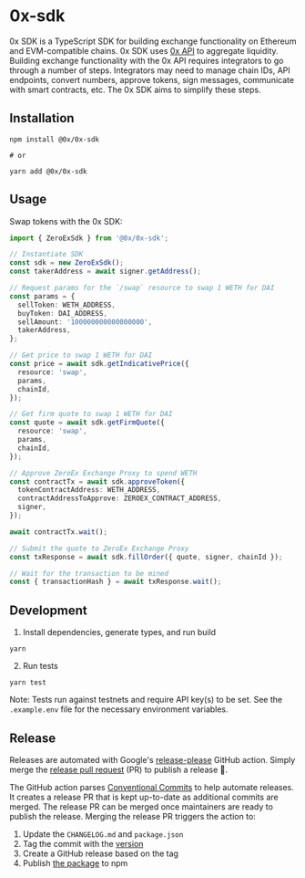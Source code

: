 # 0x-sdk

0x SDK is a TypeScript SDK for building exchange functionality on Ethereum and EVM-compatible chains. 0x SDK uses [0x API](https://github.com/0xProject/0x-sdk) to aggregate liquidity. Building exchange functionality with the 0x API requires integrators to go through a number of steps. Integrators may need to manage chain IDs, API endpoints, convert numbers, approve tokens, sign messages, communicate with smart contracts, etc. The 0x SDK aims to simplify these steps.

## Installation

```
npm install @0x/0x-sdk

# or

yarn add @0x/0x-sdk
```

## Usage

Swap tokens with the 0x SDK:

```ts
import { ZeroExSdk } from '@0x/0x-sdk';

// Instantiate SDK
const sdk = new ZeroExSdk();
const takerAddress = await signer.getAddress();

// Request params for the `/swap` resource to swap 1 WETH for DAI
const params = {
  sellToken: WETH_ADDRESS,
  buyToken: DAI_ADDRESS,
  sellAmount: '100000000000000000',
  takerAddress,
};

// Get price to swap 1 WETH for DAI
const price = await sdk.getIndicativePrice({
  resource: 'swap',
  params,
  chainId,
});

// Get firm quote to swap 1 WETH for DAI
const quote = await sdk.getFirmQuote({
  resource: 'swap',
  params,
  chainId,
});

// Approve ZeroEx Exchange Proxy to spend WETH
const contractTx = await sdk.approveToken({
  tokenContractAddress: WETH_ADDRESS,
  contractAddressToApprove: ZEROEX_CONTRACT_ADDRESS,
  signer,
});

await contractTx.wait();

// Submit the quote to ZeroEx Exchange Proxy
const txResponse = await sdk.fillOrder({ quote, signer, chainId });

// Wait for the transaction to be mined
const { transactionHash } = await txResponse.wait();
```

## Development

1. Install dependencies, generate types, and run build

```
yarn
```

2. Run tests

```
yarn test
```

Note: Tests run against testnets and require API key(s) to be set. See the `.example.env` file for the necessary environment variables. 

## Release

Releases are automated with Google's [release-please](https://github.com/googleapis/release-please) GitHub action. Simply merge the [release pull request](https://github.com/googleapis/release-please#whats-a-release-pr) (PR) to publish a release 🚀.

The GitHub action parses [Conventional Commits](https://www.conventionalcommits.org/en/v1.0.0/) to help automate releases. It creates a release PR that is kept up-to-date as additional commits are merged. The release PR can be merged once maintainers are ready to publish the release. Merging the release PR triggers the action to:

1) Update the `CHANGELOG.md` and `package.json` 
2) Tag the commit with the [version](https://semver.org/)
3) Create a GitHub release based on the tag
4) Publish [the package](https://www.npmjs.com/package/@0x/0x-sdk) to npm
